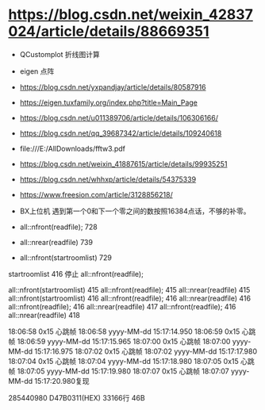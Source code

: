 <!--
 * @Author: your name
 * @Date: 2021-10-27 15:08:22
 * @LastEditTime: 2021-11-25 22:52:28
 * @LastEditors: Please set LastEditors
 * @Description: In User Settings Edit
 * @FilePath: \Nlfxf\yang669995.md
-->

# https://blog.csdn.net/weixin_42837024/article/details/88669351
 - QCustomplot 折线图计算
 - eigen 点阵
 - https://blog.csdn.net/yxpandjay/article/details/80587916
 - https://eigen.tuxfamily.org/index.php?title=Main_Page
 - https://blog.csdn.net/u011389706/article/details/106306166/
 - https://blog.csdn.net/qq_39687342/article/details/109240618
 - file:///E:/AllDownloads/fftw3.pdf
 - https://blog.csdn.net/weixin_41887615/article/details/99935251
 - https://blog.csdn.net/whhxp/article/details/54375339
 - https://www.freesion.com/article/3128856218/
 - BX上位机 遇到第一个0和下一个零之间的数按照16384点话，不够的补零。


- all::nfront(readfile); 728
- all::nrear(readfile) 739
- all::nfront(startroomlist) 729

startroomlist 416 停止
all::nfront(readfile);


all::nfront(startroomlist) 415
all::nfront(readfile); 415
all::nrear(readfile) 415
all::nfront(startroomlist) 416
all::nfront(readfile); 416
all::nrear(readfile) 416
all::nfront(readfile); 416
all::nrear(readfile) 417
all::nfront(readfile); 416
all::nrear(readfile) 418

18:06:58	0x15 心跳帧
18:06:58	yyyy-MM-dd 15:17:14.950
18:06:59	0x15 心跳帧
18:06:59	yyyy-MM-dd 15:17:15.965
18:07:00	0x15 心跳帧
18:07:00	yyyy-MM-dd 15:17:16.975
18:07:02	0x15 心跳帧
18:07:02	yyyy-MM-dd 15:17:17.980
18:07:04	0x15 心跳帧
18:07:04	yyyy-MM-dd 15:17:18.980
18:07:05	0x15 心跳帧
18:07:05	yyyy-MM-dd 15:17:19.980
18:07:07	0x15 心跳帧
18:07:07	yyyy-MM-dd 15:17:20.980复现

285440980
D47B0311(HEX)
33166行 46B